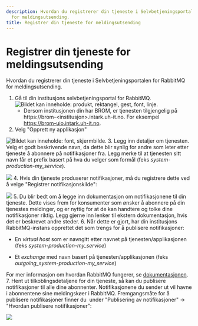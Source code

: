 ```yaml
---
description: Hvordan du registrerer din tjeneste i Selvbetjeningsportalen for RabbitMQ
  for meldingsutsending.
title: Registrer din tjeneste for meldingsutsending
---
```


# Registrer din tjeneste for meldingsutsending

Hvordan du registrerer din tjeneste i Selvbetjeningsportalen for RabbitMQ for meldingsutsending.

1. Gå til din institusjons selvbetjeningsportal for RabbitMQ.![Bildet kan inneholde: produkt, rektangel, gest, font, linje.](/datadeling/img/brom-intro.png)
	* Dersom institusjonen din har BROM, er tjenesten tilgjengelig på https://brom-\<institusjon\>.intark.uh-it.no. For eksempel https://brom-uio.intark.uh-it.no.
2. Velg "Opprett ny applikasjon"  

![Bildet kan inneholde: font, skjermbilde.](/datadeling/img/brom-oversikt.png)
3. Legg inn detaljer om tjenesten. Velg et godt beskrivende navn, da dette blir synlig for andre som leter etter tjeneste å abonnere på notifikasjoner fra. Legg merke til at tjenesten sitt navn får et prefix basert på hva du velger som formål (feks *system-production-my\_service*).  

![](/datadeling/img/brom-create-application.png)
4. Hvis din tjeneste produserer notifikasjoner, må du registrere dette ved å velge "Registrer notifikasjonskilde":  

![](/datadeling/img/brom-register-notification-source.png)
5. Du blir bedt om å legge inn dokumentasjon om notifikasjonene til din tjeneste. Dette vises frem for konsumenter som ønsker å abonnere på din tjenestes meldinger, og er nyttig for at de kan handtere og tolke dine notifikasjoner riktig. Legg gjerne inn lenker til ekstern dokumentasjon, hvis det er beskrevet andre steder.
6. Når dette er gjort, har din institusjons RabbitMQ-instans opprettet det som trengs for å publisere notifikasjoner:  

 - En *virtual host* som er navngitt etter navnet på tjenesten/applikasjonen (feks *system-production-my\_service*)  

 - Et *exchange* med navn basert på tjenesten/applikasjonen (feks *outgoing\_system-production-my\_service*)  

  

 For mer informasjon om hvordan RabbitMQ fungerer, se [dokumentasjonen](https://www.rabbitmq.com/documentation.html).
7. Hent ut tilkoblingsdetaljene for din tjeneste, så kan du publisere notifikasjoner til alle dine abonnenter. Notifikasjonene du sender ut vil havne i abonnentene sine meldingskøer i RabbitMQ. Fremgangsmåte for å publisere notifikasjoner finner du  under "Publisering av notifikasjoner" -\> "Hvordan publisere notifikasjoner":  

![](/datadeling/img/brom-publish-messages.png)